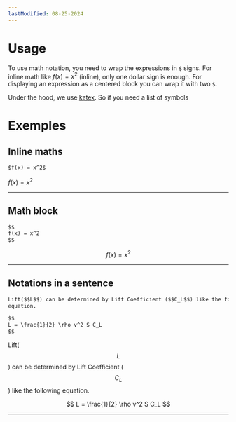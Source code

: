 ```yaml
---
lastModified: 08-25-2024
---
```


# Usage

To use math notation, you need to wrap the expressions in `$` signs. For inline math like $f(x) = x^2$ (inline), only one dollar sign is enough. For displaying an expression as a centered block you can wrap it with two `$`.

Under the hood, we use [katex](https://katex.org/). So if you need a list of symbols 


# Exemples

## Inline maths

```md
$f(x) = x^2$
```
$f(x) = x^2$

---

## Math block

```md
$$
f(x) = x^2
$$
```
$$
f(x) = x^2
$$

---

## Notations in a sentence

```md
Lift($$L$$) can be determined by Lift Coefficient ($$C_L$$) like the following
equation.

$$
L = \frac{1}{2} \rho v^2 S C_L
$$
```

Lift($$L$$) can be determined by Lift Coefficient ($$C_L$$) like the following
equation.

$$
L = \frac{1}{2} \rho v^2 S C_L
$$

---
